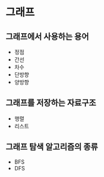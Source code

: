 # 그래프
## 그래프에서 사용하는 용어
* 정점
* 간선
* 차수
* 단방향
* 양방향

## 그래프를 저장하는 자료구조
* 행렬
* 리스트

## 그래프 탐색 알고리즘의 종류
* BFS
* DFS

